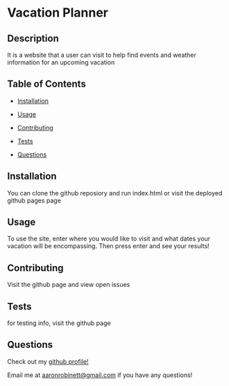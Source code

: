 
# Vacation Planner

## Description

It is a website that a user can visit to help find events and weather information for an upcoming vacation

## Table of Contents
* [Installation](#installation)
* [Usage](#usage)
* [Contributing](#contributing)

* [Tests](#tests)

* [Questions](#questions)

## Installation
You can clone the github reposiory and run index.html or visit the deployed github pages page

## Usage
To use the site, enter where you would like to visit and what dates your vacation will be encompassing. Then press enter and see your results!

## Contributing
Visit the github page and view open issues


## Tests
for testing info, visit the github page


## Questions
Check out my [github profile!](https://github.com/aaronRobinett)

Email me at aaronrobinett@gmail.com if you have any questions!